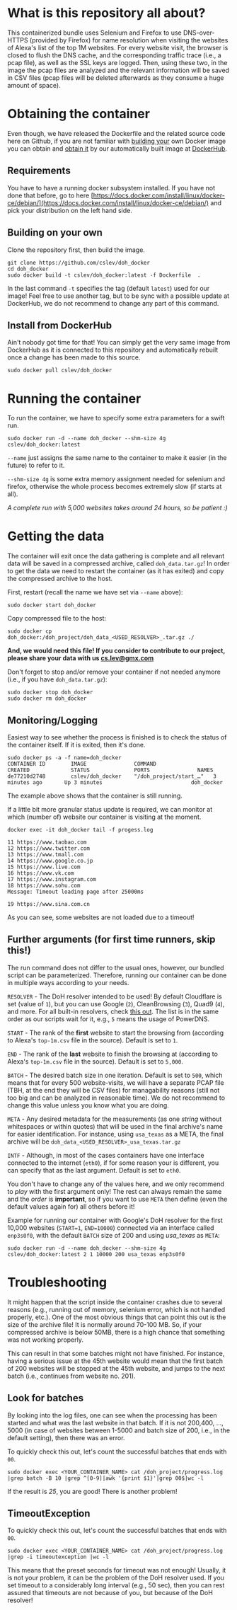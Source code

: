 # What is this repository all about?
This containerized bundle uses Selenium and Firefox to use DNS-over-HTTPS (provided by Firefox) for name resolution when visiting the websites of Alexa's list of the top 1M websites. For every website visit, the browser is closed to flush the DNS cache, and the corresponding traffic trace (i.e., a pcap file), as well as the SSL keys are logged. Then, using these two, in the image the pcap files are analyzed and the relevant information will be saved in CSV files (pcap files will be deleted afterwards as they consume a huge amount of space).


# Obtaining the container
Even though, we have released the Dockerfile and the related source code here on Github, if you are not familiar with [building your](#build) own Docker image you can obtain and [obtain it](#download) by our automatically built image at [DockerHub](https://hub.docker.com/repository/docker/cslev/doh_docker).

## Requirements
You have to have a running docker subsystem installed. If you have not done that before, go to here [https://docs.docker.com/install/linux/docker-ce/debian/](https://docs.docker.com/install/linux/docker-ce/debian/) and pick your distribution on the left hand side.

## <a name="build"></a> Building on your own
Clone the repository first, then build the image.
```
git clone https://github.com/cslev/doh_docker
cd doh_docker
sudo docker build -t cslev/doh_docker:latest -f Dockerfile  .
```
In the last command `-t` specifies the tag (default `latest`) used for our image! Feel free to use another tag, but to be sync with a possible update at DockerHub, we do not recommend to change any part of this command.

##  <a name="download"></a> Install from DockerHub
Ain't nobody got time for that! You can simply get the very same image from DockerHub as it is connected to this repository and automatically rebuilt once a change has been made to this source.
```
sudo docker pull cslev/doh_docker
```

# Running the container
To run the container, we have to specify some extra parameters for a swift run.
```
sudo docker run -d --name doh_docker --shm-size 4g cslev/doh_docker:latest
```

`--name` just assigns the same name to the container to make it easier (in the future) to refer to it.

`--shm-size 4g` is some extra memory assignment needed for selenium and firefox, otherwise the whole process becomes extremely slow (if starts at all).

*A complete run with 5,000 websites takes around 24 hours, so be patient :)*

# Getting the data
The container will exit once the data gathering is complete and all relevant data will be saved in a compressed archive, called `doh_data.tar.gz`! In order to get the data we need to restart the container (as it has exited) and copy the compressed archive to the host.

First, restart (recall the name we have set via `--name` above):
```
sudo docker start doh_docker
```
Copy compressed file to the host:
```
sudo docker cp doh_docker:/doh_project/doh_data_<USED_RESOLVER>_.tar.gz ./
```

**And, we would need this file! If you consider to contribute to our project, please share your data with us <cs.lev@gmx.com>**

Don't forget to stop and/or remove your container if not needed anymore (i.e., if you have `doh_data.tar.gz`):
```
sudo docker stop doh_docker
sudo docker rm doh_docker
```

## Monitoring/Logging
Easiest way to see whether the process is finished is to check the status of the container itself. If it is exited, then it's done.
```
sudo docker ps -a -f name=doh_docker
CONTAINER ID        IMAGE               COMMAND                  CREATED             STATUS              PORTS               NAMES
de77210d2748        cslev/doh_docker    "/doh_project/start_…"   3 minutes ago       Up 3 minutes                            doh_docker
```
The example above shows that the container is still running.

If a little bit more granular status update is required, we can monitor at which (number of) website our container is visiting at the moment.
```
docker exec -it doh_docker tail -f progess.log

11 https://www.taobao.com
12 https://www.twitter.com
13 https://www.tmall.com
14 https://www.google.co.jp
15 https://www.live.com
16 https://www.vk.com
17 https://www.instagram.com
18 https://www.sohu.com
Message: Timeout loading page after 25000ms

19 https://www.sina.com.cn
```
As you can see, some websites are not loaded due to a timeout!


## Further arguments (for first time runners, skip this!)
The run command does not differ to the usual ones, however, our bundled script can be parameterized. Therefore, running our container can be done in multiple ways according to your needs.

`RESOLVER` - The DoH resolver intended to be used! By default Cloudflare is set (value of `1`), but you can use Google (`2`), CleanBrowsing (`3`), Quad9 (`4`), and more. For all built-in resolvers, check [this out](https://raw.githubusercontent.com/cslev/doh_docker/master/source/r_config.json). The list is in the same order as our scripts wait for it, e.g., `5` means the usage of PowerDNS.

`START` - The rank of the **first** website to start the browsing from (according to Alexa's `top-1m.csv` file in the source). Default is set to `1`.

`END` - The rank of the **last** website to finish the browsing at (according to Alexa's `top-1m.csv` file in the source). Default is set to `5,000`.

`BATCH` - The desired batch size in one iteration. Default is set to `500`, which means that for every 500 website-visits, we will have a separate PCAP file (TBH, at the end they will be CSV files) for managability reasons (still not too big and can be analyzed in reasonable time). We do not recommend to change this value unless you know what you are doing.

`META` - Any desired metadata for the measurements (as one *string* without whitespaces or within quotes) that will be used in the final archive's name for easier identification. For instance, using `usa_texas` as a META, the final archive will be `doh_data_<USED_RESOLVER>_usa_texas.tar.gz`

`INTF` - Although, in most of the cases containers have one interface connected to the internet (`eth0`), if for some reason your is different, you can specify that as the last argument. Default is set to `eth0`.

You don't have to change any of the values here, and we only recommend to *play* with the first argument only! The rest can always remain the same and the *order* is **important**, so if you want to use `META` then define (even the default values again for) all others before it!

Example for running our container with Google's DoH resolver for the first 10,000 websites (`START=1`, `END=10000`) connected via an interface called `enp3s0f0`, with the default `BATCH` size of 200 and using *usa_texas* as `META`:
```
sudo docker run -d --name doh_docker --shm-size 4g cslev/doh_docker:latest 2 1 10000 200 usa_texas enp3s0f0
```


# Troubleshooting
It might happen that the script inside the container crashes due to several reasons (e.g., running out of memory, selenium error, which is not handled properly, etc.).
One of the most obvious things that can point this out is the size of the archive file! It is normally around 70-100 MB. So, if your compressed archive is below 50MB, there is a high chance that something was not working properly.

This can result in that some batches might not have finished. For instance, having a serious issue at the 45th website would mean that the first batch of 200 websites will be stopped at the 45th website, and jumps to the next batch (i.e., continues from website no. 201).

## Look for batches
By looking into the log files, one can see when the processing has been started and what was the last website in that batch. If it is not 200,400, ..., 5000 (in case of websites between 1-5000 and batch size of 200, i.e., in the default setting), then there was an error.

To quickly check this out, let's count the successful batches that ends with `00`.
```
sudo docker exec <YOUR_CONTAINER_NAME> cat /doh_project/progress.log |grep batch -B 10 |grep ^[0-9]|awk '{print $1}'|grep 00$|wc -l
```
If the result is *25*, you are good!
There is another problem!

## TimeoutException
To quickly check this out, let's count the successful batches that ends with `00`.
```
sudo docker exec <YOUR_CONTAINER_NAME> cat /doh_project/progress.log |grep -i timeoutexception |wc -l
```
This means that the preset seconds for timeout was not enough! Usually, it is not your problem, it can be the problem of the DoH resolver used. If you set timeout to a considerably long interval (e.g., 50 sec), then you can rest assured that timeouts are not because of you, but because of the DoH resolver!
